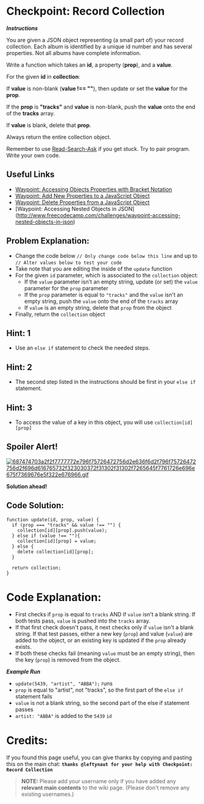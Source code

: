 # Checkpoint: Record Collection

***Instructions***

You are given a JSON object representing (a small part of) your record collection. Each album is identified by a unique id number and has several properties. Not all albums have complete information.

Write a function which takes an **id**, a property (**prop**), and a **value**.

For the given **id** in **collection**:

If **value** is non-blank (**value !== ""**), then update or set the **value** for the **prop**.

If the **prop** is **"tracks"** and **value** is non-blank, push the **value** onto the end of the **tracks** array.

If **value** is blank, delete that **prop**.

Always return the entire collection object.

Remember to use [ Read-Search-Ask](http://github.com/FreeCodeCamp/freecodecamp/wiki/How-to-get-help-when-you-get-stuck) if you get stuck. Try to pair program. Write your own code.

## Useful Links
- [Waypoint: Accessing Objects Properties with Bracket Notation](http://www.freecodecamp.com/challenges/waypoint-accessing-objects-properties-with-bracket-notation)
- [Waypoint: Add New Properties to a JavaScript Object](http://www.freecodecamp.com/challenges/waypoint-add-new-properties-to-a-javascript-object)
- [Waypoint: Delete Properties from a JavaScript Object](http://www.freecodecamp.com/challenges/waypoint-delete-properties-from-a-javascript-object)
- [Waypoint: Accessing Nested Objects in JSON] (http://www.freecodecamp.com/challenges/waypoint-accessing-nested-objects-in-json)

## Problem Explanation:
- Change the code below `// Only change code below this line` and up to `// Alter values below to test your code`
- Take note that you are editing the inside of the `update` function
- For the given `id` parameter, which is associated to the `collection` object:
  - If the `value` parameter isn't an empty string, update (or set) the `value` parameter for the `prop` parameter
  - If the `prop` parameter is equal to `"tracks"` and the `value` isn't an empty string, push the `value` onto the end of the `tracks` array
  - If `value` is an empty string, delete that `prop` from the object
- Finally, return the `collection` object

## Hint: 1
- Use an `else if` statement to check the needed steps.

## Hint: 2
- The second step listed in the instructions should be first in your `else if` statement.

## Hint: 3
- To access the value of a key in this object, you will use `collection[id][prop]`

## Spoiler Alert!
[![687474703a2f2f7777772e796f75726472756d2e636f6d2f796f75726472756d2f696d616765732f323030372f31302f31302f7265645f7761726e696e675f7369676e5f322e676966.gif](https://files.gitter.im/FreeCodeCamp/Wiki/nlOm/thumb/687474703a2f2f7777772e796f75726472756d2e636f6d2f796f75726472756d2f696d616765732f323030372f31302f31302f7265645f7761726e696e675f7369676e5f322e676966.gif)](https://files.gitter.im/FreeCodeCamp/Wiki/nlOm/687474703a2f2f7777772e796f75726472756d2e636f6d2f796f75726472756d2f696d616765732f323030372f31302f31302f7265645f7761726e696e675f7369676e5f322e676966.gif)

**Solution ahead!**

## Code Solution:

```
function update(id, prop, value) {
  if (prop === "tracks" && value !== "") {
    collection[id][prop].push(value);
  } else if (value !== ""){
    collection[id][prop] = value;
  } else {
    delete collection[id][prop];
  }

  return collection;
}
```

# Code Explanation:
- First checks if `prop` is equal to `tracks` AND if `value` isn't a blank string. If both tests pass, `value` is pushed into the `tracks` array.
- If that first check doesn't pass, it next checks only if `value` isn't a blank string. If that test passes, either a new key (`prop`) and value (`value`) are added to the object, or an existing key is updated if the `prop` already exists.
- If both these checks fail (meaning `value` must be an empty string), then the key (`prop`) is removed from the object.

***Example Run***
- `update(5439, "artist", "ABBA");` runs
- `prop` is equal to "artist", not "tracks", so the first part of the `else if` statement fails
- `value` is not a blank string, so the second part of the else if statement passes
- `artist: "ABBA"` is added to the `5439` `id`


# Credits:
If you found this page useful, you can give thanks by copying and pasting this on the main chat:  **`thanks @leftynaut for your help with Checkpoint: Record Collection`**

> **NOTE:** Please add your username only if you have added any **relevant main contents** to the wiki page. (Please don't remove any existing usernames.)
